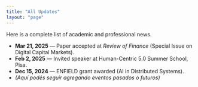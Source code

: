 ```yaml
---
title: "All Updates"
layout: "page"
---
```


Here is a complete list of academic and professional news.

- **Mar 21, 2025** — Paper accepted at _Review of Finance_ (Special Issue on Digital Capital Markets).
- **Feb 2, 2025** — Invited speaker at Human-Centric 5.0 Summer School, Pisa.
- **Dec 15, 2024** — ENFIELD grant awarded (AI in Distributed Systems).
- _(Aquí podés seguir agregando eventos pasados o futuros)_
